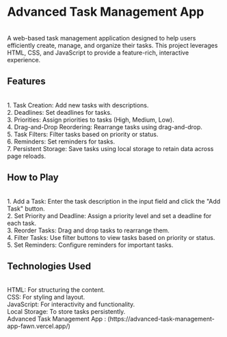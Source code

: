 <h1>Advanced Task Management App</h1>
<br>
A web-based task management application designed to help users efficiently create, manage, and organize their tasks. This project leverages HTML, CSS, and JavaScript to provide a feature-rich, interactive experience.
<br>
<h2>Features</h2>
<br>
1. Task Creation: Add new tasks with descriptions.
<br>
2. Deadlines: Set deadlines for tasks.
<br>
3. Priorities: Assign priorities to tasks (High, Medium, Low).
<br>
4. Drag-and-Drop Reordering: Rearrange tasks using drag-and-drop.
<br>
5. Task Filters: Filter tasks based on priority or status.
<br>
6. Reminders: Set reminders for tasks.
<br>
7. Persistent Storage: Save tasks using local storage to retain data across page reloads.
<br>
<h2>How to Play</h2>
<br>
1. Add a Task: Enter the task description in the input field and click the "Add Task" button.
<br>
2. Set Priority and Deadline: Assign a priority level and set a deadline for each task.
<br>
3. Reorder Tasks: Drag and drop tasks to rearrange them.
<br>
4. Filter Tasks: Use filter buttons to view tasks based on priority or status.
<br>
5. Set Reminders: Configure reminders for important tasks.
<br>
<h2>Technologies Used</h2>
<br>
HTML: For structuring the content.
<br>
CSS: For styling and layout.
<br>
JavaScript: For interactivity and functionality.
<br>
Local Storage: To store tasks persistently.
<br>
Advanced Task Management App : (https://advanced-task-management-app-fawn.vercel.app/)


